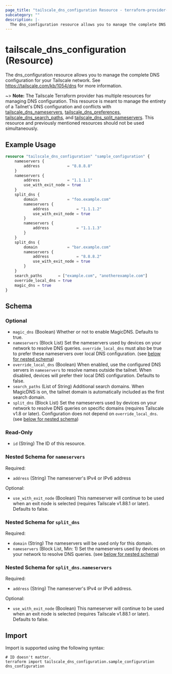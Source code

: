 ```yaml
---
page_title: "tailscale_dns_configuration Resource - terraform-provider-tailscale"
subcategory: ""
description: |-
  The dns_configuration resource allows you to manage the complete DNS configuration for your Tailscale network. See https://tailscale.com/kb/1054/dns for more information.
---
```


# tailscale_dns_configuration (Resource)

The dns_configuration resource allows you to manage the complete DNS configuration for your Tailscale network. See https://tailscale.com/kb/1054/dns for more information.

~> **Note:** The Tailscale Terraform provider has multiple resources for managing DNS configuration. This resource is meant to manage the entirety of a Tailnet's DNS configuration and conflicts with [tailscale_dns_nameservers](dns_nameservers.md), [tailscale_dns_preferences](dns_preferences.md), [tailscale_dns_search_paths](dns_search_paths.md), and [tailscale_dns_split_nameservers](dns_split_nameservers.md). This resource and previously mentioned resources should not be used simultaneously.

## Example Usage

```terraform
resource "tailscale_dns_configuration" "sample_configuration" {
    nameservers {
        address            = "8.8.8.8"
    }
    nameservers {
        address            = "1.1.1.1"
        use_with_exit_node = true
    }
    split_dns {
        domain             = "foo.example.com"
        nameservers {
            address            = "1.1.1.2"
            use_with_exit_node = true
        }
        nameservers {
            address            = "1.1.1.3"
        }
    }
    split_dns {
        domain             = "bar.example.com"
        nameservers {
            address            = "8.8.8.2"
            use_with_exit_node = true
        }
    }
    search_paths       = ["example.com", "anotherexample.com"]
    override_local_dns = true
    magic_dns = true
}
```

<!-- schema generated by tfplugindocs -->
## Schema

### Optional

- `magic_dns` (Boolean) Whether or not to enable MagicDNS. Defaults to true.
- `nameservers` (Block List) Set the nameservers used by devices on your network to resolve DNS queries. `override_local_dns` must also be true to prefer these nameservers over local DNS configuration. (see [below for nested schema](#nestedblock--nameservers))
- `override_local_dns` (Boolean) When enabled, use the configured DNS servers in `nameservers` to resolve names outside the tailnet. When disabled, devices will prefer their local DNS configuration. Defaults to false.
- `search_paths` (List of String) Additional search domains. When MagicDNS is on, the tailnet domain is automatically included as the first search domain.
- `split_dns` (Block List) Set the nameservers used by devices on your network to resolve DNS queries on specific domains (requires Tailscale v1.8 or later). Configuration does not depend on `override_local_dns`. (see [below for nested schema](#nestedblock--split_dns))

### Read-Only

- `id` (String) The ID of this resource.

<a id="nestedblock--nameservers"></a>
### Nested Schema for `nameservers`

Required:

- `address` (String) The nameserver's IPv4 or IPv6 address

Optional:

- `use_with_exit_node` (Boolean) This nameserver will continue to be used when an exit node is selected (requires Tailscale v1.88.1 or later). Defaults to false.


<a id="nestedblock--split_dns"></a>
### Nested Schema for `split_dns`

Required:

- `domain` (String) The nameservers will be used only for this domain.
- `nameservers` (Block List, Min: 1) Set the nameservers used by devices on your network to resolve DNS queries. (see [below for nested schema](#nestedblock--split_dns--nameservers))

<a id="nestedblock--split_dns--nameservers"></a>
### Nested Schema for `split_dns.nameservers`

Required:

- `address` (String) The nameserver's IPv4 or IPv6 address.

Optional:

- `use_with_exit_node` (Boolean) This nameserver will continue to be used when an exit node is selected (requires Tailscale v1.88.1 or later). Defaults to false.

## Import

Import is supported using the following syntax:

```shell
# ID doesn't matter.
terraform import tailscale_dns_configuration.sample_configuration dns_configuration
```
